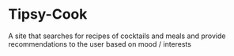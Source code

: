 # Tipsy-Cook
 A site that searches for recipes of cocktails and meals and provide recommendations to the user based on mood / interests 
